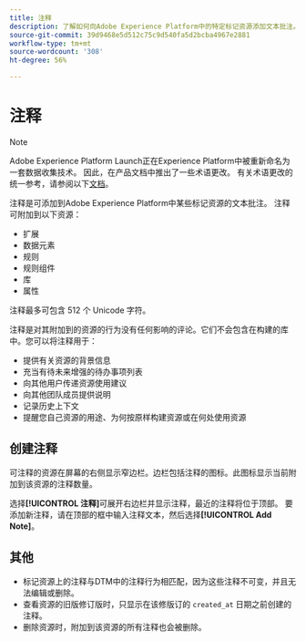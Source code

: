 ```yaml
---
title: 注释
description: 了解如何向Adobe Experience Platform中的特定标记资源添加文本批注。
source-git-commit: 39d9468e5d512c75c9d540fa5d2bcba4967e2881
workflow-type: tm+mt
source-wordcount: '308'
ht-degree: 56%

---
```


# 注释

>[!NOTE]
>
>Adobe Experience Platform Launch正在Experience Platform中被重新命名为一套数据收集技术。 因此，在产品文档中推出了一些术语更改。 有关术语更改的统一参考，请参阅以下[文档](../../term-updates.md)。

注释是可添加到Adobe Experience Platform中某些标记资源的文本批注。 注释可附加到以下资源：

* 扩展
* 数据元素
* 规则
* 规则组件
* 库
* 属性

注释最多可包含 512 个 Unicode 字符。

注释是对其附加到的资源的行为没有任何影响的评论。它们不会包含在构建的库中。您可以将注释用于：

* 提供有关资源的背景信息
* 充当有待未来增强的待办事项列表
* 向其他用户传递资源使用建议
* 向其他团队成员提供说明
* 记录历史上下文
* 提醒您自己资源的用途、为何按原样构建资源或在何处使用资源

## 创建注释

可注释的资源在屏幕的右侧显示窄边栏。边栏包括注释的图标。此图标显示当前附加到该资源的注释数量。

选择&#x200B;**[!UICONTROL 注释]**&#x200B;可展开右边栏并显示注释，最近的注释将位于顶部。  要添加新注释，请在顶部的框中输入注释文本，然后选择&#x200B;**[!UICONTROL Add Note]**。

## 其他

* 标记资源上的注释与DTM中的注释行为相匹配，因为这些注释不可变，并且无法编辑或删除。
* 查看资源的旧版修订版时，只显示在该修版订的 `created_at` 日期之前创建的注释。
* 删除资源时，附加到该资源的所有注释也会被删除。
